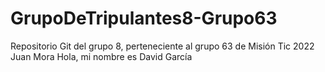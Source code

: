 # GrupoDeTripulantes8-Grupo63
Repositorio Git del grupo 8, perteneciente al grupo 63 de Misión Tic 2022
Juan Mora
Hola, mi nombre es David García
